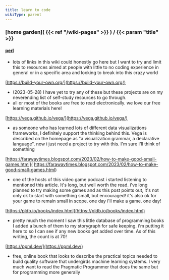 ```yaml
---
title: learn to code
wikiType: parent
---
```

### [home garden]( {{< ref "/wiki-pages" >}} ) / {{< param "title" >}}
#### [perl](/wiki-pages/perl)
- lots of links in this wiki could honestly go here but I want to try and limit this to resources aimed at 
people with little to no coding experience in general or in a specific area and looking to break into this 
crazy world

[https://build-your-own.org/](https://build-your-own.org/)
- (2023-05-28) I have yet to try any of these but these projects are on my neverending list	of self-study resources
to go through.
- all or most of the books are free to read electronically. we love our free learning materials here!

[https://vega.github.io/vega/](https://vega.github.io/vega/)
- as someone who has learned lots of different data visualizations frameworks, I definitely support the 
thinking behind this. Vega is described on the homepage as "a visualization grammar, a declarative language". 
now i just need a project to try with this. I'm sure I'll think of something

[https://farawaytimes.blogspot.com/2023/02/how-to-make-good-small-games.html](
https://farawaytimes.blogspot.com/2023/02/how-to-make-good-small-games.html)
- one of the hosts of this video game podcast i started listening to mentioned this article. It's long, but well
worth the read. i've long planned to try making some games and as this post points out, it's not only ok to start
with something small, but encouraged! it's also ok for your game to remain small in scope. one day i'll make a 
game. one day!

[https://pldb.io/books/index.html](https://pldb.io/books/index.html)
- pretty much the moment I saw this little database of programming books I added a bunch of them to my storygraph
for safe keeping. i'm putting it here to so I can see if any new books get added over time. As of this writing, the
count is at 70!

[https://ppml.dev/](https://ppml.dev/)
- free, online book that looks to describe the practical topics needed to build quality software that undergirds
machine learning systems. I very much want to read the Pragmatic Programmer that does the same but for programming
more generally
